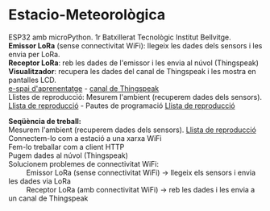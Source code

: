 # Estacio-Meteorològica
<p>ESP32 amb microPython. 1r Batxillerat Tecnològic Institut Bellvitge.<br>
<b>Emissor LoRa</b> (sense connectivitat WiFi): llegeix les dades dels sensors i les envia per LoRa.<br>
<b>Receptor LoRa</b>: reb les dades de l'emissor i les envia al núvol (Thingspeak)<br>
<b>Visualitzador</b>: recupera les dades del canal de Thingspeak i les mostra en pantalles LCD.<br>
<a target="_blank" href="https://sites.google.com/xtec.cat/bellbit-g1/seqüència-daprenentatge/mesurem-lambient">e-spai d'aprenentatge</a> - <a href="https://thingspeak.mathworks.com/channels/1825502" target="_blank">canal de Thingspeak</a><br>
Llistes de reproducció: Mesurem l'ambient (recuperem dades dels sensors). <a target="_blank" href="https://www.youtube.com/playlist?list=PLPgROzFANTubuU63zn_CugJb2zuYuDn44">Llista de reproducció</a> - Pautes de programació <a target="_blank" href="https://www.youtube.com/playlist?list=PLPgROzFANTubuU63zn_CugJb2zuYuDn44">Llista de reproducció</a></p> 

<p><b>Seqüència de treball:</b><br>
Mesurem l'ambient (recuperem dades dels sensors). <a target="_blank" href="https://www.youtube.com/playlist?list=PLPgROzFANTubuU63zn_CugJb2zuYuDn44">Llista de reproducció</a><br>
Connectem-lo com a estació a una xarxa WiFi<br>
Fem-lo treballar com a client HTTP<br>
Pugem dades al núvol (Thingspeak)<br>
Solucionem problemes de connectivitat WiFi:<br>
&nbsp;&nbsp;&nbsp;&nbsp;&nbsp;&nbsp;&nbsp;&nbsp; Emissor LoRa (sense connectivitat WiFi) -> llegeix els sensors i envia les dades via LoRa<br>
&nbsp;&nbsp;&nbsp;&nbsp;&nbsp;&nbsp;&nbsp;&nbsp; Receptor LoRa (amb connectivitat WiFi) -> reb les dades i les envia a un canal de Thingspeak</p>
